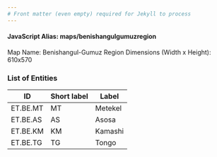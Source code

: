 ```yaml
---
# Front matter (even empty) required for Jekyll to process
---
```


#### JavaScript Alias: maps/benishangulgumuzregion

Map Name: Benishangul-Gumuz Region
Dimensions (Width x Height): 610x570





### List of Entities

ID | Short label | Label
---|---|---|
ET.BE.MT|MT|Metekel
ET.BE.AS|AS|Asosa
ET.BE.KM|KM|Kamashi
ET.BE.TG|TG|Tongo
